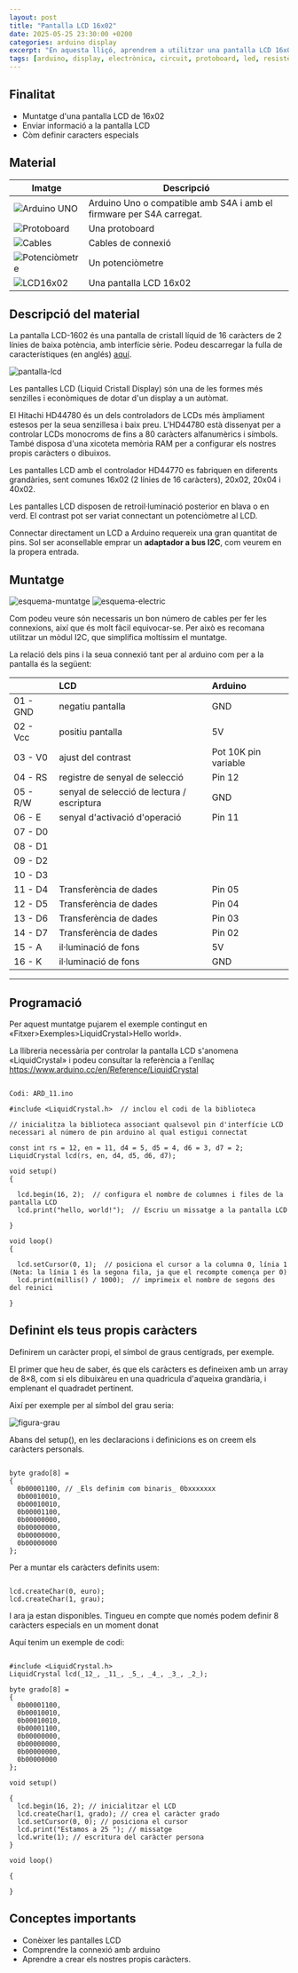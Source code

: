 ```yaml
---
layout: post
title: "Pantalla LCD 16x02"
date: 2025-05-25 23:30:00 +0200
categories: arduino display
excerpt: "En aquesta lliçó, aprendrem a utilitzar una pantalla LCD 16x02."
tags: [arduino, display, electrònica, circuit, protoboard, led, resistència, potenciòmetre]
---
```


[img1]: /assets/imatges/ard/ard_11_01.png "pantalla-lcd"
[img2]: /assets/imatges/ard/ard_11_02.png "esquema-muntatge"
[img3]: /assets/imatges/ard/ard_11_03.png "esquema-electric"
[img4]: /assets/imatges/ard/ard_11_04.png "figura-grau"
[img5]: /assets/imatges/mat/mat_unor3.png "Arduino Uno o compatible"
[img6]: /assets/imatges/mat/mat_protoboard.png "Protoboard"
[img7]: /assets/imatges/mat/mat_cables.png "Cables"
[img8]: /assets/imatges/mat/mat_potenciometre.png "Potenciòmetre"
[img9]: /assets/imatges/mat/mat_LCD16x02.png "LCD16x02"

## Finalitat

- Muntatge d'una pantalla LCD de 16x02
- Enviar informació a la pantalla LCD
- Còm definir caracters especials

## Material

| Imatge | Descripció |
| ------ | ---------- |
| ![Arduino UNO][img5]   | Arduino Uno o compatible amb S4A i amb el firmware per S4A carregat. |
| ![Protoboard][img6]    | Una protoboard                                                       |
| ![Cables][img7]        | Cables de connexió                                                   |
| ![Potenciòmetre][img8] | Un potenciòmetre                                                     |
| ![LCD16x02][img9]      | Una pantalla LCD 16x02                                               |

## Descripció del material

La pantalla LCD-1602 és una pantalla de cristall líquid de 16 caràcters de 2 línies de baixa potència, amb interfície sèrie. Podeu descarregar la fulla de característiques (en anglés)
[aquí](https://mega.nz/file/M7V11CSB#WuCGVn1zI_Y1i6FhWDUIpYCBVKdodnHh8_vniDY5FgA).

![pantalla-lcd][img1]

Les pantalles LCD (Liquid Cristall Display) són una de les formes més senzilles i econòmiques de dotar d'un display a un autòmat.

El Hitachi HD44780 és un dels controladors de LCDs més àmpliament estesos per la seua senzillesa i baix preu. L'HD44780 està dissenyat per a controlar LCDs monocroms de fins a 80 caràcters alfanumèrics i símbols. També disposa d'una xicoteta memòria RAM per a configurar els nostres propis caràcters o dibuixos.

Les pantalles LCD amb el controlador HD44770 es fabriquen en diferents grandàries, sent comunes 16x02 (2 línies de 16 caràcters), 20x02, 20x04 i 40x02.

Les pantalles LCD disposen de retroil·luminació posterior en blava o en verd. El contrast pot ser variat connectant un potenciòmetre al LCD.

Connectar directament un LCD a Arduino requereix una gran quantitat de pins. Sol ser aconsellable emprar un **adaptador a bus I2C**, com veurem en la propera entrada.

## Muntatge

![esquema-muntatge][img2]
![esquema-electric][img3]

Com podeu veure són necessaris un bon número de cables per fer les connexions, així que és molt fàcil equivocar-se. Per això es recomana utilitzar un mòdul I2C, que simplifica moltíssim el muntatge.

La relació dels pins i la seua connexió tant per al arduino com per a la pantalla és la següent:

|          | LCD                                        | Arduino              |
| :------- | :----------------------------------------- | :------------------- |
| 01 - GND | negatiu pantalla                           | GND                  |
| 02 - Vcc | positiu pantalla                           | 5V                   |
| 03 - V0  | ajust del contrast                         | Pot 10K pin variable |
| 04 - RS  | registre de senyal de selecció             | Pin 12               |
| 05 - R/W | senyal de selecció de lectura / escriptura | GND                  |
| 06 - E   | senyal d'activació d'operació              | Pin 11               |
| 07 - D0  |                                            |                      |
| 08 - D1  |                                            |                      |
| 09 - D2  |                                            |                      |
| 10 - D3  |                                            |                      |
| 11 - D4  | Transferència de dades                     | Pin 05               |
| 12 - D5  | Transferència de dades                     | Pin 04               |
| 13 - D6  | Transferència de dades                     | Pin 03               |
| 14 - D7  | Transferència de dades                     | Pin 02               |
| 15 - A   | il·luminació de fons                       | 5V                   |
| 16 - K   | il·luminació de fons                       | GND                  |

---

## Programació

Per aquest muntatge pujarem el exemple contingut en «Fitxer>Exemples>LiquidCrystal>Hello world».

La llibreria necessària per controlar la pantalla LCD s'anomena «LiquidCrystal» i podeu consultar la referència a l'enllaç <https://www.arduino.cc/en/Reference/LiquidCrystal>

```Arduino

Codi: ARD_11.ino

#include <LiquidCrystal.h>  // inclou el codi de la biblioteca

// inicialitza la biblioteca associant qualsevol pin d'interfície LCD necessari al número de pin arduino al qual estigui connectat

const int rs = 12, en = 11, d4 = 5, d5 = 4, d6 = 3, d7 = 2;
LiquidCrystal lcd(rs, en, d4, d5, d6, d7);

void setup()
{

  lcd.begin(16, 2);  // configura el nombre de columnes i files de la pantalla LCD
  lcd.print("hello, world!");  // Escriu un missatge a la pantalla LCD

}

void loop()
{

  lcd.setCursor(0, 1);  // posiciona el cursor a la columna 0, línia 1 (Nota: la línia 1 és la segona fila, ja que el recompte comença per 0)
  lcd.print(millis() / 1000);  // imprimeix el nombre de segons des del reinici

}
```

## Definint els teus propis caràcters

Definirem un caràcter propi, el símbol de graus centígrads, per exemple.

El primer que heu de saber, és que els caràcters es defineixen amb un array de 8×8, com si els dibuixàreu en una quadricula d'aqueixa grandària, i emplenant el quadradet pertinent.

Així per exemple per al símbol del grau seria:

![figura-grau][img4]

Abans del setup(), en les declaracions i definicions es on creem els caràcters personals.

```Arduino

byte grado[8] =
{
  0b00001100, // _Els definim com binaris_ 0bxxxxxxx
  0b00010010,
  0b00010010,
  0b00001100,
  0b00000000,
  0b00000000,
  0b00000000,
  0b00000000
};
```

Per a muntar els caràcters definits usem:

```Arduino

lcd.createChar(0, euro);
lcd.createChar(1, grau);
```

I ara ja estan disponibles. Tingueu en compte que només podem definir 8 caràcters especials en un moment donat

Aquí tenim un exemple de codi:

```Arduino

#include <LiquidCrystal.h>
LiquidCrystal lcd(_12_, _11_, _5_, _4_, _3_, _2_);

byte grado[8] =
{
  0b00001100,
  0b00010010,
  0b00010010,
  0b00001100,
  0b00000000,
  0b00000000,
  0b00000000,
  0b00000000
};

void setup()

{
  lcd.begin(16, 2); // inicialitzar el LCD
  lcd.createChar(1, grado); // crea el caràcter grado
  lcd.setCursor(0, 0); // posiciona el cursor
  lcd.print("Estamos a 25 "); // missatge
  lcd.write(1); // escritura del caràcter persona
}

void loop()

{

}
```

## Conceptes importants

- Conèixer les pantalles LCD
- Comprendre la connexió amb arduino
- Aprendre a crear els nostres propis caràcters.
